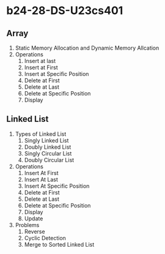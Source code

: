 # b24-28-DS-U23cs401

## Array
1) Static Memory Allocation and Dynamic Memory Allcation
2) Operations
    1) Insert at last
    2) Insert at First
    3) Insert at Specific Position
    4) Delete at First
    5) Delete at Last
    6) Delete at Specific Position
    7) Display

## Linked List

1) Types of Linked List
    1) Singly Linked List
    2) Doubly Linked List
    3) Singly Circular List
    4) Doubly Circular List
2) Operations
    1) Insert At First
    2) Insert At Last
    3) Insert At Specific Position
    4) Delete at First
    5) Delete at Last
    6) Delete at Specific Position
    7) Display
    8) Update
3) Problems
    1) Reverse
    2) Cyclic Detection
    3) Merge to Sorted Linked List
    